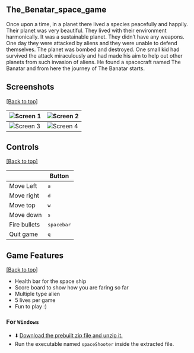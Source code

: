## The_Benatar_space_game

Once upon a time, in a planet there lived a species peacefully and happily. Their planet was very beautiful. They lived with their environment harmonically. It was a sustainable planet. They didn’t have any weapons. One day they were attacked by aliens and they were unable to defend themselves. The planet was bombed and destroyed. One small kid had survived the attack miraculously and had made his aim to help out other planets from such invasion of aliens. He found a spacecraft named The Banatar and from here the journey of The Banatar starts.

## Screenshots

[[Back to top]](https://github.com/Devesh-code/Benatar_space_game#The_Benatar_space_game)

| ![Screen 1](http://i.imgur.com/3MzfmbT.jpg) | ![Screen 2](http://i.imgur.com/4OgIByR.png) |
|---------------------------------------------|---------------------------------------------|
| ![Screen 3](http://i.imgur.com/PFQJjE8.png) | ![Screen 4](http://i.imgur.com/lV4aIur.png) |

## Controls

[[Back to top]](https://github.com/Devesh-code/Benatar_space_game#The_Benatar_space_game)

|              | Button              |
|--------------|---------------------|
| Move Left    | <kbd>a</kbd>     |
| Move right   | <kbd>d</kbd>    |
| Move top     | <kbd>w</kbd>    |
| Move down    | <kbd>s</kbd>    |
| Fire bullets | <kbd>spacebar</kbd> |
| Quit game    | <kbd>q</kbd>      |

## Game Features

[[Back to top]](https://github.com/Devesh-code/Benatar_space_game#The_Benatar_space_game)

- Health bar for the space ship
- Score board to show how you are faring so far
- Multiple type alien 
- 5 lives per game
- Fun to play :)

### For `Windows`

- :arrow_down: [Download the prebuilt zip file and unzip it.](https://github.com/Devesh-code/Benatar_space_game.git)
- Run the executable named `spaceShooter` inside the extracted file.

